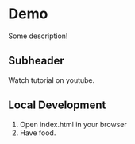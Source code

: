 # Demo

Some description!

## Subheader

Watch tutorial on youtube.

## Local Development

1. Open index.html in your browser
2. Have food.